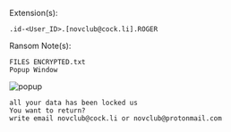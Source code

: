 Extension(s): 
```
.id-<User_ID>.[novclub@cock.li].ROGER
```
Ransom Note(s): 
```
FILES ENCRYPTED.txt
Popup Window
```
![popup](https://github.com/user-attachments/assets/0937fa33-589c-456f-bd21-9f2049b68f96)
```
all your data has been locked us
You want to return?
write email novclub@cock.li or novclub@protonmail.com
```
